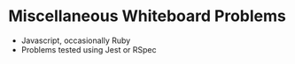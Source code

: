 # Miscellaneous Whiteboard Problems

* Javascript, occasionally Ruby
* Problems tested using Jest or RSpec